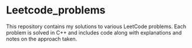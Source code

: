 # Leetcode_problems
This repository contains my solutions to various LeetCode problems. Each problem is solved in C++ and includes code along with explanations and notes on the approach taken.
